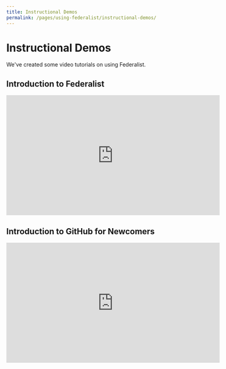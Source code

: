 ```yaml
---
title: Instructional Demos
permalink: /pages/using-federalist/instructional-demos/
---
```


# Instructional Demos

We've created some video tutorials on using Federalist.

## Introduction to Federalist
<iframe width="560" height="315" src="https://www.youtube.com/embed/835a8UWlL9c" frameborder="0" allowfullscreen></iframe>

## Introduction to GitHub for Newcomers
<iframe width="560" height="315" src="https://www.youtube.com/embed/uNa9GOtM6NE" frameborder="0" allowfullscreen></iframe>
